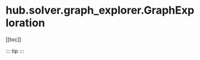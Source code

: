 # hub.solver.graph_explorer.GraphExploration

[[toc]]

::: tip
<skdecide-summary></skdecide-summary>
:::

